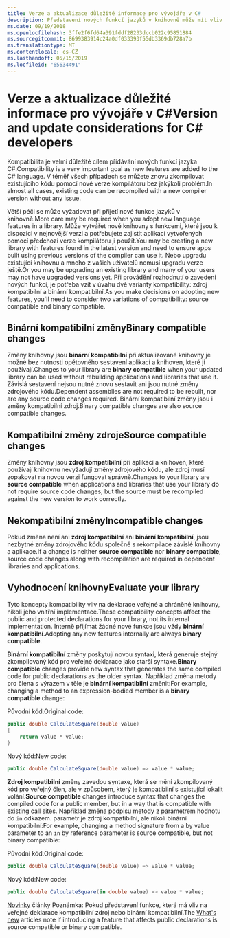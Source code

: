 ```yaml
---
title: Verze a aktualizace důležité informace pro vývojáře v C#
description: Představení nových funkcí jazyků v knihovně může mít vliv na kód, který ji používá.
ms.date: 09/19/2018
ms.openlocfilehash: 3ffe2f6fd64a391fddf28233dccb022c95851884
ms.sourcegitcommit: 8699383914c24a0df033393f55db3369db728a7b
ms.translationtype: MT
ms.contentlocale: cs-CZ
ms.lasthandoff: 05/15/2019
ms.locfileid: "65634491"
---
```

# <a name="version-and-update-considerations-for-c-developers"></a><span data-ttu-id="4f311-103">Verze a aktualizace důležité informace pro vývojáře v C#</span><span class="sxs-lookup"><span data-stu-id="4f311-103">Version and update considerations for C# developers</span></span>

<span data-ttu-id="4f311-104">Kompatibilita je velmi důležité cílem přidávání nových funkcí jazyka C#.</span><span class="sxs-lookup"><span data-stu-id="4f311-104">Compatibility is a very important goal as new features are added to the C# language.</span></span> <span data-ttu-id="4f311-105">V téměř všech případech se můžete znovu zkompilovat existujícího kódu pomocí nové verze kompilátoru bez jakýkoli problém.</span><span class="sxs-lookup"><span data-stu-id="4f311-105">In almost all cases, existing code can be recompiled with a new compiler version without any issue.</span></span>

<span data-ttu-id="4f311-106">Větší péči se může vyžadovat při přijetí nové funkce jazyků v knihovně.</span><span class="sxs-lookup"><span data-stu-id="4f311-106">More care may be required when you adopt new language features in a library.</span></span> <span data-ttu-id="4f311-107">Může vytvářet nové knihovny s funkcemi, které jsou k dispozici v nejnovější verzi a potřebujete zajistit aplikací vytvořených pomocí předchozí verze kompilátoru ji použít.</span><span class="sxs-lookup"><span data-stu-id="4f311-107">You may be creating a new library with features found in the latest version and need to ensure apps built using previous versions of the compiler can use it.</span></span> <span data-ttu-id="4f311-108">Nebo upgradu existující knihovnu a mnoho z vašich uživatelů nemusí upgradu verze ještě.</span><span class="sxs-lookup"><span data-stu-id="4f311-108">Or you may be upgrading an existing library and many of your users may not have upgraded versions yet.</span></span> <span data-ttu-id="4f311-109">Při provádění rozhodnutí o zavedení nových funkcí, je potřeba vzít v úvahu dvě varianty kompatibility: zdroj kompatibilní a binární kompatibilní.</span><span class="sxs-lookup"><span data-stu-id="4f311-109">As you make decisions on adopting new features, you'll need to consider two variations of compatibility: source compatible and binary compatible.</span></span>

## <a name="binary-compatible-changes"></a><span data-ttu-id="4f311-110">Binární kompatibilní změny</span><span class="sxs-lookup"><span data-stu-id="4f311-110">Binary compatible changes</span></span>

<span data-ttu-id="4f311-111">Změny knihovny jsou **binární kompatibilní** při aktualizované knihovny je možné bez nutnosti opětovného sestavení aplikací a knihoven, které ji používají.</span><span class="sxs-lookup"><span data-stu-id="4f311-111">Changes to your library are **binary compatible** when your updated library can be used without rebuilding applications and libraries that use it.</span></span> <span data-ttu-id="4f311-112">Závislá sestavení nejsou nutné znovu sestavit ani jsou nutné změny zdrojového kódu.</span><span class="sxs-lookup"><span data-stu-id="4f311-112">Dependent assemblies are not required to be rebuilt, nor are any source code changes required.</span></span> <span data-ttu-id="4f311-113">Binární kompatibilní změny jsou i změny kompatibilní zdroj.</span><span class="sxs-lookup"><span data-stu-id="4f311-113">Binary compatible changes are also source compatible changes.</span></span>

## <a name="source-compatible-changes"></a><span data-ttu-id="4f311-114">Kompatibilní změny zdroje</span><span class="sxs-lookup"><span data-stu-id="4f311-114">Source compatible changes</span></span>

<span data-ttu-id="4f311-115">Změny knihovny jsou **zdroj kompatibilní** při aplikací a knihoven, které používají knihovnu nevyžadují změny zdrojového kódu, ale zdroj musí zopakovat na novou verzi fungovat správně.</span><span class="sxs-lookup"><span data-stu-id="4f311-115">Changes to your library are **source compatible** when applications and libraries that use your library do not require source code changes, but the source must be recompiled against the new version to work correctly.</span></span>

## <a name="incompatible-changes"></a><span data-ttu-id="4f311-116">Nekompatibilní změny</span><span class="sxs-lookup"><span data-stu-id="4f311-116">Incompatible changes</span></span>

<span data-ttu-id="4f311-117">Pokud změna není ani **zdroj kompatibilní** ani **binární kompatibilní**, jsou nezbytné změny zdrojového kódu společně s rekompilace závislé knihovny a aplikace.</span><span class="sxs-lookup"><span data-stu-id="4f311-117">If a change is neither **source compatible** nor **binary compatible**, source code changes along with recompilation are required in dependent libraries and applications.</span></span>

## <a name="evaluate-your-library"></a><span data-ttu-id="4f311-118">Vyhodnocení knihovny</span><span class="sxs-lookup"><span data-stu-id="4f311-118">Evaluate your library</span></span>

<span data-ttu-id="4f311-119">Tyto koncepty kompatibility vliv na deklarace veřejné a chráněné knihovny, nikoli jeho vnitřní implementace.</span><span class="sxs-lookup"><span data-stu-id="4f311-119">These compatibility concepts affect the public and protected declarations for your library, not its internal implementation.</span></span> <span data-ttu-id="4f311-120">Interně přijímat žádné nové funkce jsou vždy **binární kompatibilní**.</span><span class="sxs-lookup"><span data-stu-id="4f311-120">Adopting any new features internally are always **binary compatible**.</span></span>  

<span data-ttu-id="4f311-121">**Binární kompatibilní** změny poskytují novou syntaxi, která generuje stejný zkompilovaný kód pro veřejné deklarace jako starší syntaxe.</span><span class="sxs-lookup"><span data-stu-id="4f311-121">**Binary compatible** changes provide new syntax that generates the same compiled code for public declarations as the older syntax.</span></span> <span data-ttu-id="4f311-122">Například změna metody pro člena s výrazem v těle je **binární kompatibilní** změnit:</span><span class="sxs-lookup"><span data-stu-id="4f311-122">For example, changing a method to an expression-bodied member is a **binary compatible** change:</span></span>

<span data-ttu-id="4f311-123">Původní kód:</span><span class="sxs-lookup"><span data-stu-id="4f311-123">Original code:</span></span>

```csharp
public double CalculateSquare(double value)
{
    return value * value;
}
```

<span data-ttu-id="4f311-124">Nový kód:</span><span class="sxs-lookup"><span data-stu-id="4f311-124">New code:</span></span>

```csharp
public double CalculateSquare(double value) => value * value;
```

<span data-ttu-id="4f311-125">**Zdroj kompatibilní** změny zavedou syntaxe, která se mění zkompilovaný kód pro veřejný člen, ale v způsobem, který je kompatibilní s existující lokalit volání.</span><span class="sxs-lookup"><span data-stu-id="4f311-125">**Source compatible** changes introduce syntax that changes the compiled code for a public member, but in a way that is compatible with existing call sites.</span></span> <span data-ttu-id="4f311-126">Například změna podpisu metody z parametrem hodnotu do `in` odkazem. parametr je zdroj kompatibilní, ale nikoli binární kompatibilní:</span><span class="sxs-lookup"><span data-stu-id="4f311-126">For example, changing a method signature from a by value parameter to an `in` by reference parameter is source compatible, but not binary compatible:</span></span>

<span data-ttu-id="4f311-127">Původní kód:</span><span class="sxs-lookup"><span data-stu-id="4f311-127">Original code:</span></span>

```csharp
public double CalculateSquare(double value) => value * value;
```

<span data-ttu-id="4f311-128">Nový kód:</span><span class="sxs-lookup"><span data-stu-id="4f311-128">New code:</span></span>

```csharp
public double CalculateSquare(in double value) => value * value;
```

<span data-ttu-id="4f311-129">[Novinky](index.md) články Poznámka: Pokud představení funkce, která má vliv na veřejné deklarace kompatibilní zdroj nebo binární kompatibilní.</span><span class="sxs-lookup"><span data-stu-id="4f311-129">The [What's new](index.md) articles note if introducing a feature that affects public declarations is source compatible or binary compatible.</span></span>

